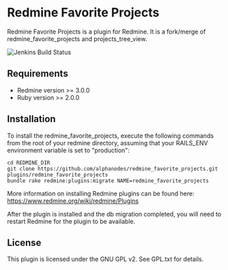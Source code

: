 # Redmine Favorite Projects

Redmine Favorite Projects is a plugin for Redmine. It is a fork/merge of redmine_favorite_projects and projects_tree_view.


![Jenkins Build Status](https://pm.alphanodes.com/jenkins/buildStatus/icon?job=Devel-build-redmine-favorite-projects "Jenkins Build Status")

## Requirements

* Redmine version >= 3.0.0
* Ruby version >= 2.0.0


## Installation

To install the redmine_favorite_projects, execute the following commands from the root of your redmine directory, assuming that your RAILS_ENV environment variable is set to "production":

~~~
cd REDMINE_DIR
git clone https://github.com/alphanodes/redmine_favorite_projects.git plugins/redmine_favorite_projects
bundle rake redmine:plugins:migrate NAME=redmine_favorite_projects
~~~

More information on installing Redmine plugins can be found here: https://www.redmine.org/wiki/redmine/Plugins

After the plugin is installed and the db migration completed, you will need to restart Redmine for the plugin to be available.


## License

This plugin is licensed under the GNU GPL v2.  See GPL.txt for details.
